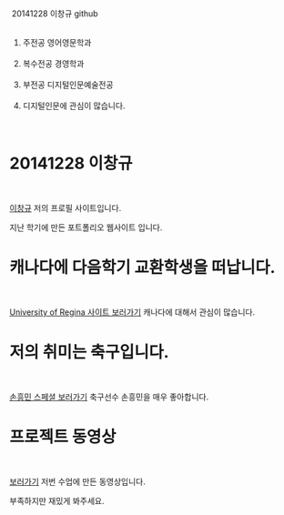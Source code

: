 <html>
<head>
  20141228 이창규 github
  <meta charset="utf-8">
</head>
<body>
  <ol>
    <li>주전공 영어영문학과</li>
    <li>복수전공 경영학과</li>
    <li>부전공 디지털인문예술전공</li>
    <li> 디지털인문에 관심이 많습니다.</li>
  </ol>
  <h1>20141228 이창규</h1>
  <p><a href="https://lcg1225.wixsite.com/mysite" target="_blank" title="html5 specification">이창규</a> 저의 프로필 사이트입니다.  
  </p>지난 학기에 만든 포트폴리오 웹사이트 입니다.

  <h1>캐나다에 다음학기 교환학생을 떠납니다.</h1>
  <p><a href="https://www.uregina.ca/" target="_blank" title="html5 specification">University of Regina 사이트 보러가기</a> 캐나다에 대해서
관심이 많습니다. </p>

<h1>저의 취미는 축구입니다.</h1>
 <p><a href="https://www.youtube.com/watch?v=BhIz6N97QyI" target="_blank" title="html5 specification">손흥민 스페셜 보러가기</a> 축구선수 손흥민을 매우 좋아합니다. </p>

  <h1>프로젝트 동영상 </h1>
  <p><a href="https://www.youtube.com/watch?v=2cLDfevwuEE&t=181s" target="_blank" title="html5 specification">보러가기</a> 저번 수업에 만든 동영상입니다.
  </p>부족하지만 재밌게 봐주세요.
